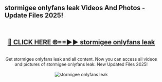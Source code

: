 <h2>stormigee onlyfans leak Videos And Photos - Update Files 2025!</h2>
<br>
<div align="center">
<h2><a href="https://linkcuts.com/hfmhzwbr" rel="nofollow">🔴 CLICK HERE 🌐==►► stormigee onlyfans leak</a></h2>
<br>
Get stormigee onlyfans leak and all content. Now you can access all videos and pictures of stormigee onlyfans leak. New Updated Files 2025!
<br>
<br>
<a href="https://linkcuts.com/hfmhzwbr" rel="nofollow" data-target="animated-image.originalLink"><img src="https://i.ibb.co.com/WyWwxjT/player-gif2.gif" alt="stormigee onlyfans leak" style="max-width: 100%; display: inline-block;" data-target="animated-image.originalImage"></a>
</div>
<br>